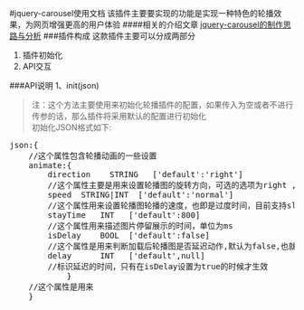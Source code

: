 #jquery-carousel使用文档
该插件主要要实现的功能是实现一种特色的轮播效果，为网页增强更高的用户体验
####相关的介绍文章
[jquery-carousel的制作思路与分析]()
###插件构成
这款插件主要可以分成两部分<br>
1. 插件初始化<br>
2. API交互

###API说明
1、init(json)
>注：这个方法主要使用来初始化轮播插件的配置，如果传入为空或者不进行传参的话，那么插件将采用默认的配置进行初始化<br>
>初始化JSON格式如下:  
<pre>json:{
	//这个属性包含轮播动画的一些设置  
	animate:{
		direction    STRING   ['default':'right']
		//这个属性主要是用来设置轮播图的旋转方向，可选的选项为right ,left 默认选中right
		speed  STRING|INT  ['default':'normal']
		//这个属性用来设置轮播图轮播的速度，也即是过度时间，目前支持slow,normal,fast三种模式
		stayTime   INT   ['default':800]
		//这个属性用来描述图片停留展示的时间，单位为ms
		isDelay    BOOL  ['default':false]
		//这个属性是用来判断加载后轮播图是否延迟动作,默认为false,也就是不开启
		delay	   INT   ['default',null]
		//标识延迟的时间，只有在isDelay设置为true的时候才生效
			}
	//这个属性是用来
	}
</pre>
